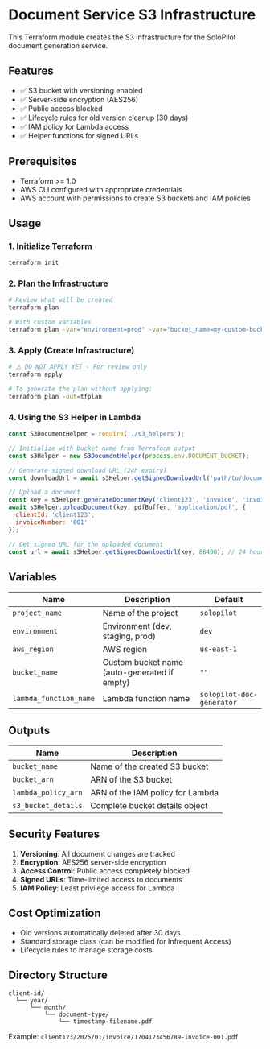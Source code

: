 # Document Service S3 Infrastructure

This Terraform module creates the S3 infrastructure for the SoloPilot document generation service.

## Features

- ✅ S3 bucket with versioning enabled
- ✅ Server-side encryption (AES256)
- ✅ Public access blocked
- ✅ Lifecycle rules for old version cleanup (30 days)
- ✅ IAM policy for Lambda access
- ✅ Helper functions for signed URLs

## Prerequisites

- Terraform >= 1.0
- AWS CLI configured with appropriate credentials
- AWS account with permissions to create S3 buckets and IAM policies

## Usage

### 1. Initialize Terraform

```bash
terraform init
```

### 2. Plan the Infrastructure

```bash
# Review what will be created
terraform plan

# With custom variables
terraform plan -var="environment=prod" -var="bucket_name=my-custom-bucket"
```

### 3. Apply (Create Infrastructure)

```bash
# ⚠️ DO NOT APPLY YET - For review only
terraform apply

# To generate the plan without applying:
terraform plan -out=tfplan
```

### 4. Using the S3 Helper in Lambda

```javascript
const S3DocumentHelper = require('./s3_helpers');

// Initialize with bucket name from Terraform output
const s3Helper = new S3DocumentHelper(process.env.DOCUMENT_BUCKET);

// Generate signed download URL (24h expiry)
const downloadUrl = await s3Helper.getSignedDownloadUrl('path/to/document.pdf');

// Upload a document
const key = s3Helper.generateDocumentKey('client123', 'invoice', 'invoice-001.pdf');
await s3Helper.uploadDocument(key, pdfBuffer, 'application/pdf', {
  clientId: 'client123',
  invoiceNumber: '001'
});

// Get signed URL for the uploaded document
const url = await s3Helper.getSignedDownloadUrl(key, 86400); // 24 hours
```

## Variables

| Name | Description | Default |
|------|-------------|---------|
| `project_name` | Name of the project | `solopilot` |
| `environment` | Environment (dev, staging, prod) | `dev` |
| `aws_region` | AWS region | `us-east-1` |
| `bucket_name` | Custom bucket name (auto-generated if empty) | `""` |
| `lambda_function_name` | Lambda function name | `solopilot-doc-generator` |

## Outputs

| Name | Description |
|------|-------------|
| `bucket_name` | Name of the created S3 bucket |
| `bucket_arn` | ARN of the S3 bucket |
| `lambda_policy_arn` | ARN of the IAM policy for Lambda |
| `s3_bucket_details` | Complete bucket details object |

## Security Features

1. **Versioning**: All document changes are tracked
2. **Encryption**: AES256 server-side encryption
3. **Access Control**: Public access completely blocked
4. **Signed URLs**: Time-limited access to documents
5. **IAM Policy**: Least privilege access for Lambda

## Cost Optimization

- Old versions automatically deleted after 30 days
- Standard storage class (can be modified for Infrequent Access)
- Lifecycle rules to manage storage costs

## Directory Structure

```
client-id/
  └── year/
      └── month/
          └── document-type/
              └── timestamp-filename.pdf
```

Example: `client123/2025/01/invoice/1704123456789-invoice-001.pdf`
